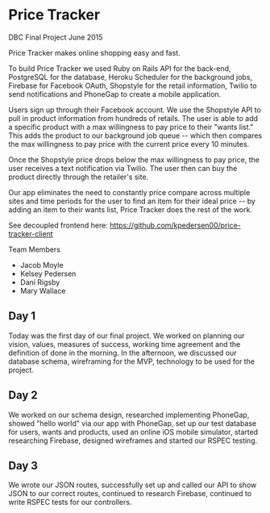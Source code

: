 # Price Tracker
DBC Final Project June 2015

Price Tracker makes online shopping easy and fast. 

To build Price Tracker we used Ruby on Rails API for the back-end, PostgreSQL for the database, Heroku Scheduler for the background jobs, Firebase for Facebook OAuth, Shopstyle for the retail information, Twilio to send notifications and PhoneGap to create a mobile application. 

Users sign up through their Facebook account. We use the Shopstyle API to pull in product information from hundreds of retails. The user is able to add a specific product with a max willingness to pay price to their "wants list." This adds the product to our background job queue -- which then compares the max willingness to pay price with the current price every 10 minutes. 

Once the Shopstyle price drops below the max willingness to pay price, the user receives a text notification via Twilio. The user then can buy the product directly through the retailer's site.

Our app eliminates the need to constantly price compare across multiple sites and time periods for the user to find an item for their ideal price -- by adding an item to their wants list, Price Tracker does the rest of the work.

See decoupled frontend here: https://github.com/kpedersen00/price-tracker-client

Team Members
- Jacob Moyle
- Kelsey Pedersen
- Dani Rigsby
- Mary Wallace

## Day 1
Today was the first day of our final project. We worked on planning our vision, values, measures of success, working time agreement and the definition of done in the morning. In the afternoon, we discussed our database schema, wireframing for the MVP, technology to be used for the project.

## Day 2
We worked on our schema design, researched implementing PhoneGap, showed "hello world" via our app with PhoneGap, set up our test database for users, wants and products, used an online iOS mobile simulator, started researching Firebase, designed wireframes and started our RSPEC testing.

## Day 3
We wrote our JSON routes, successfully set up and called our API to show JSON to our correct routes, continued to research Firebase, continued to write RSPEC tests for our controllers.
